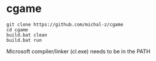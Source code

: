 # cgame
```
git clone https://github.com/michal-z/cgame
cd cgame
build.bat clean
build.bat run
```
Microsoft compiler/linker (cl.exe) needs to be in the PATH
